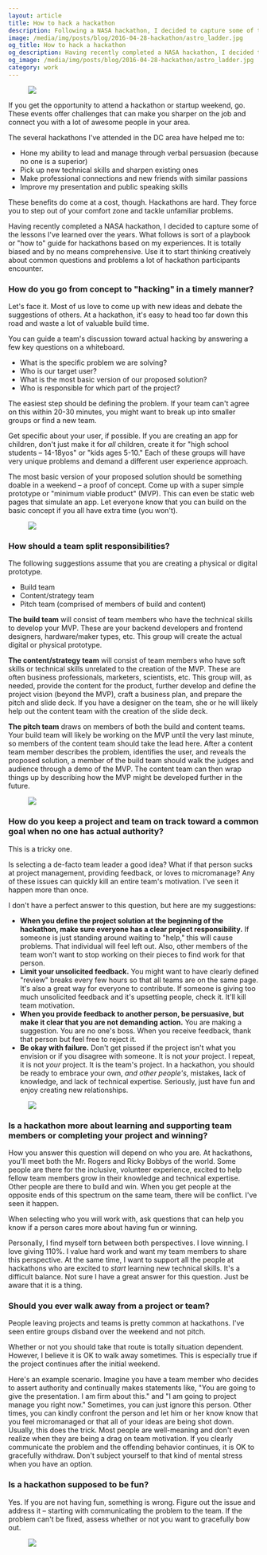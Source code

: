 ```yaml
---
layout: article
title: How to hack a hackathon
description: Following a NASA hackathon, I decided to capture some of the lessons I've learned over the years. What follows is sort of a playbook or "how to" guide for hackathons based on my experiences. It is totally biased and by no means comprehensive. Use it to start thinking creatively about common questions and problems a lot of hackathon participants encounter.
image: /media/img/posts/blog/2016-04-28-hackathon/astro_ladder.jpg
og_title: How to hack a hackathon
og_description: Having recently completed a NASA hackathon, I decided to capture some of the lessons I've learned over the years. What follows is sort of a playbook or "how to" guide for hackathons based on my experiences. It is totally biased and by no means comprehensive. Use it to start thinking creatively about common questions and problems a lot of hackathon participants encounter.
og_image: /media/img/posts/blog/2016-04-28-hackathon/astro_ladder.jpg
category: work
---
```


<figure>
	<img src="{{ site.url }}/media/img/posts/blog/2016-04-28-hackathon/astro_ladder.jpg">
</figure>

<p>If you get the opportunity to attend a hackathon or startup weekend, go. These events offer challenges that can make you sharper on the job and connect you with a lot of awesome people in your area.</p>

<p>The several hackathons I've attended in the DC area have helped me to:</p>

<ul>
	<li>Hone my ability to lead and manage through verbal persuasion (because no one is a superior)</li>
	<li>Pick up new technical skills and sharpen existing ones</li>
	<li>Make professional connections and new friends with similar passions</li>
	<li>Improve my presentation and public speaking skills</li>
</ul>

<p>These benefits do come at a cost, though. Hackathons are hard. They force you to step out of your comfort zone and tackle unfamiliar problems.</p>

<p>Having recently completed a NASA hackathon, I decided to capture some of the lessons I've learned over the years. What follows is sort of a playbook or "how to" guide for hackathons based on my experiences. It is totally biased and by no means comprehensive. Use it to start thinking creatively about common questions and problems a lot of hackathon participants encounter.</p>

<h3>How do you go from concept to "hacking" in a timely manner?</h3>
<p>Let's face it. Most of us love to come up with new ideas and debate the suggestions of others. At a hackathon, it's easy to head too far down this road and waste a lot of valuable build time.</p>

<p>You can guide a team's discussion toward actual hacking by answering a few key questions on a whiteboard.</p>

<ul>
	<li>What is the specific problem we are solving?</li>
	<li>Who is our target user?</li>
	<li>What is the most basic version of our proposed solution?</li>
	<li>Who is responsible for which part of the project?</li>
</ul>

<p>The easiest step should be defining the problem. If your team can't agree on this within 20-30 minutes, you might want to break up into smaller groups or find a new team.</p>

<p>Get specific about your user, if possible. If you are creating an app for children, don't just make it for <em>all</em> children, create it for "high school students – 14-18yos" or "kids ages 5-10." Each of these groups will have very unique problems and demand a different user experience approach.</p>

<p>The most basic version of your proposed solution should be something doable in a weekend – a proof of concept. Come up with a super simple prototype or "minimum viable product" (MVP). This can even be static web pages that simulate an app. Let everyone know that you can build on the basic concept if you all have extra time (you won't).</p>

<figure>
	<img src="{{ site.url }}/media/img/posts/blog/2016-04-28-hackathon/divedroid_2.jpg">
</figure>

<h3>How should a team split responsibilities?</h3>

<p>The following suggestions assume that you are creating a physical or digital prototype.</p>

<ul>
	<li>Build team</li>
	<li>Content/strategy team</li>
	<li>Pitch team (comprised of members of build and content)</li>
</ul>

<p><strong>The build team</strong> will consist of team members who have the technical skills to develop your MVP. These are your backend developers and frontend designers, hardware/maker types, etc. This group will create the actual digital or physical prototype.</p> 

<p><strong>The content/strategy team</strong> will consist of team members who have soft skills or technical skills unrelated to the creation of the MVP. These are often business professionals, marketers, scientists, etc. This group will, as needed, provide the content for the product, further develop and define the project vision (beyond the MVP), craft a business plan, and prepare the pitch and slide deck. If you have a designer on the team, she or he will likely help out the content team with the creation of the slide deck.</p>

<p><strong>The pitch team</strong> draws on members of both the build and content teams. Your build team will likely be working on the MVP until the very last minute, so members of the content team should take the lead here. After a content team member describes the problem, identifies the user, and reveals the proposed solution, a member of the build team should walk the judges and audience through a demo of the MVP. The content team can then wrap things up by describing how the MVP might be developed further in the future.</p>

<figure>
	<img src="{{ site.url }}/media/img/posts/blog/2016-04-28-hackathon/team.jpg">
</figure>

<h3>How do you keep a project and team on track toward a common goal when no one has actual authority?</h3>

<p>This is a tricky one.</p>

<p>Is selecting a de-facto team leader a good idea? What if that person sucks at project management, providing feedback, or loves to micromanage? Any of these issues can quickly kill an entire team's motivation. I've seen it happen more than once.</p>

<p>I don't have a perfect answer to this question, but here are my suggestions:</p>

<ul>
	<li><strong>When you define the project solution at the beginning of the hackathon, make sure everyone has a clear project responsibility.</strong> If someone is just standing around waiting to "help," this will cause problems. That individual will feel left out. Also, other members of the team won't want to stop working on their pieces to find work for that person.</li>
	<li><strong>Limit your unsolicited feedback.</strong> You might want to have clearly defined "review" breaks every few hours so that all teams are on the same page. It's also a great way for everyone to contribute. If someone is giving too much unsolicited feedback and it's upsetting people, check it. It'll kill team motivation.</li>
	<li><strong>When you provide feedback to another person, be persuasive, but make it clear that you are not demanding action.</strong> You are making a suggestion. You are no one's boss. When you receive feedback, thank that person but feel free to reject it.</li>
	<li><strong>Be okay with failure.</strong> Don't get pissed if the project isn't what you envision or if you disagree with someone. It is not <em>your</em> project. I repeat, it is not <em>your</em> project. It is the team's project. In a hackathon, you should be ready to embrace your own, <em>and other people's</em>, mistakes, lack of knowledge, and lack of technical expertise. Seriously, just have fun and enjoy creating new relationships.</li>
</ul>

<figure>
	<img src="{{ site.url }}/media/img/posts/blog/2016-04-28-hackathon/divedroid_1.jpg">
</figure>

<h3>Is a hackathon more about learning and supporting team members or completing your project and winning?</h3>
<p>How you answer this question will depend on who you are. At hackathons, you'll meet both the Mr. Rogers and Ricky Bobbys of the world. Some people are there for the inclusive, volunteer experience, excited to help fellow team members grow in their knowledge and technical expertise. Other people are there to build and win. When you get people at the opposite ends of this spectrum on the same team, there will be conflict. I've seen it happen.</p>

<p>When selecting who you will work with, ask questions that can help you know if a person cares more about having fun or winning.</p> 

<p>Personally, I find myself torn between both perspectives. I love winning. I love giving 110%. I value hard work and want my team members to share this perspective. At the same time, I want to support all the people at hackathons who are excited to <em>start</em> learning new technical skills. It's a difficult balance. Not sure I have a great answer for this question. Just be aware that it is a thing.</p>

<h3>Should you ever walk away from a project or team?</h3>

<p>People leaving projects and teams is pretty common at hackathons. I've seen entire groups disband over the weekend and not pitch.</p>

<p>Whether or not you should take that route is totally situation dependent. However, I believe it is OK to walk away sometimes. This is especially true if the project continues after the initial weekend.</p>

<p>Here's an example scenario. Imagine you have a team member who decides to assert authority and continually makes statements like, "You are going to give the presentation. I am firm about this." and "I am going to project manage you right now." Sometimes, you can just ignore this person. Other times, you can kindly confront the person and let him or her know know that you feel micromanaged or that all of your ideas are being shot down. Usually, this does the trick. Most people are well-meaning and don't even realize when they are being a drag on team motivation. If you clearly communicate the problem and the offending behavior continues, it is OK to gracefully withdraw. Don't subject yourself to that kind of mental stress when you have an option.</p>

<h3>Is a hackathon supposed to be fun?</h3>

<p>Yes. If you are not having fun, something is wrong. Figure out the issue and address it – starting with communicating the problem to the team. If the problem can't be fixed, assess whether or not you want to gracefully bow out.</p>

<figure>
	<img src="{{ site.url }}/media/img/posts/blog/2016-04-28-hackathon/divedroid_3.jpg">
</figure>


